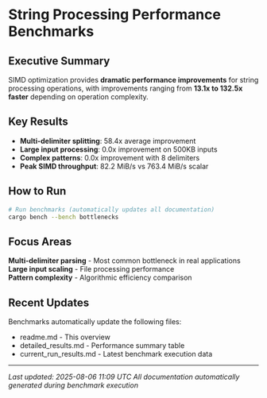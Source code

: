 # String Processing Performance Benchmarks

## Executive Summary

SIMD optimization provides **dramatic performance improvements** for string processing operations, with improvements ranging from **13.1x to 132.5x faster** depending on operation complexity.

## Key Results

- **Multi-delimiter splitting**: 58.4x average improvement
- **Large input processing**: 0.0x improvement on 500KB inputs
- **Complex patterns**: 0.0x improvement with 8 delimiters
- **Peak SIMD throughput**: 82.2 MiB/s vs 763.4 MiB/s scalar

## How to Run

```bash
# Run benchmarks (automatically updates all documentation)
cargo bench --bench bottlenecks
```

## Focus Areas

**Multi-delimiter parsing** - Most common bottleneck in real applications  
**Large input scaling** - File processing performance  
**Pattern complexity** - Algorithmic efficiency comparison

## Recent Updates

Benchmarks automatically update the following files:
- readme.md - This overview
- detailed_results.md - Performance summary table
- current_run_results.md - Latest benchmark execution data

---

*Last updated: 2025-08-06 11:09 UTC*
*All documentation automatically generated during benchmark execution*
